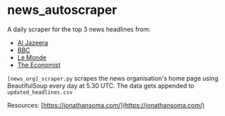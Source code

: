 # news_autoscraper

A daily scraper for the top 3 news headlines from:
- [Al Jazeera](https://www.aljazeera.com/)
- [BBC](https://www.bbc.com/)
- [Le Monde](https://www.lemonde.fr/en/)
- [The Economist](https://www.economist.com/)


`[news_org]_scraper.py` scrapes the news organisation's home page using BeautifulSoup every day at 5.30 UTC. The data gets appended to `updated_headlines.csv`

Resources: [https://jonathansoma.com/](https://jonathansoma.com/)
